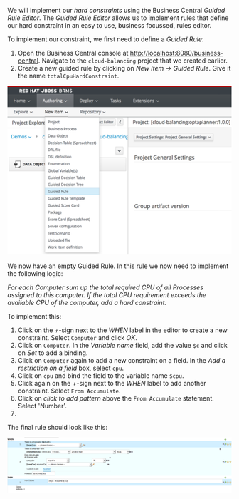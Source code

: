 We will implement our *hard constraints* using the Business Central *Guided Rule Editor*. The *Guided Rule Editor* allows us to implement rules that define our hard constraint in an easy to use, business focussed, rules editor.

To implement our constraint, we first need to define a *Guided Rule*:

1. Open the Business Central console at [http://localhost:8080/business-central](http://localhost:8080/busines-central). Navigate to the `cloud-balancing` project that we created earlier.
2. Create a new guided rule by clicking on *New Item -> Guided Rule*. Give it the name `totalCpuHardConstraint`.
<img src="../assets/optaplanner-create-guided-rule-hard-constraint.png" width="800" />

We now have an empty Guided Rule. In this rule we now need to implement the following logic:

*For each Computer sum up the total required CPU of all Processes assigned to this computer. If the total CPU requirement exceeds the available CPU of the computer, add a hard constraint.*

To implement this:

1. Click on the *+*-sign next to the *WHEN* label in the editor to create a new constraint. Select `Computer` and click *OK*.
2. Click on  `Computer`. In the *Variable name* field, add the value `$c` and click on *Set* to add a binding.
3. Click on `Computer` again to add a new constraint on a field. In the *Add a restriction on a field* box, select `cpu`.
4. Click on `cpu` and bind the field to the variable name `$cpu`.
5. Click again on the *+*-sign next to the *WHEN* label to add another constraint. Select `From Accumulate`.
6. Click on *click to add pattern* above the `From Accumulate` statement. Select 'Number'.
7. 





The final rule should look like this:

<img src="../assets/optaplanner-hard-constraint.png" width="800" />
